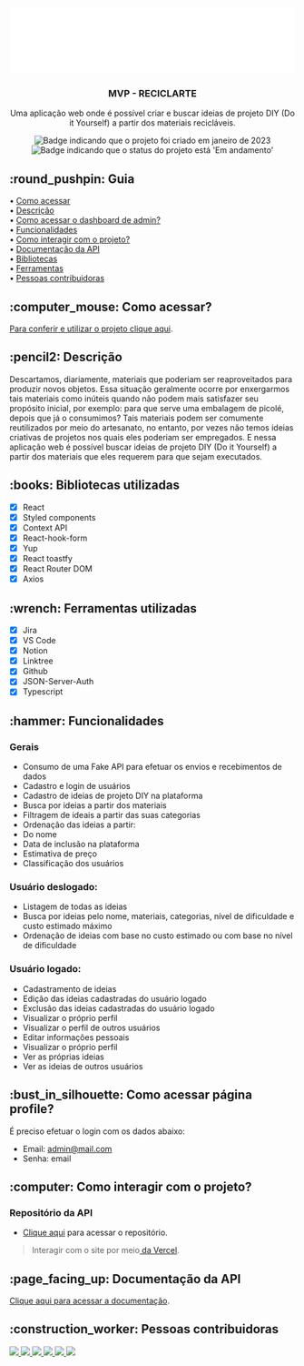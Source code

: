 <div align="center">
<img alt="Artesanato" src="https://github.com/Reciclarte-Kenzie/reciclarte/blob/develop/src/assets/imgs/logoHeader.png" />
</div>

<div align="center">
<h3>
  MVP - RECICLARTE
</h3>
<p>Uma aplicação web onde é possível criar e buscar ideias de projeto DIY (Do it Yourself) a partir dos materiais recicláveis.</p>
</div>

<p align="center">
    <img alt="Badge indicando que o projeto foi criado em janeiro de 2023" src="https://img.shields.io/badge/Data%20de%20cria%C3%A7%C3%A3o-Janeiro%2F2023-blue">
    <img alt="Badge indicando que o status do projeto está 'Em andamento'" src="https://img.shields.io/badge/Status-Em andamento-blue">
</p>

<h2 id="Como acessar"> :round_pushpin: Guia</h2>

• <a href="#Como acessar">Como acessar</a>
<br>
• <a href="#descricao">Descrição</a>
<br>
• <a href="#login">Como acessar o dashboard de admin?</a>
<br>
• <a href="#funcionalidades">Funcionalidades</a>
<br>
• <a href="#interacao">Como interagir com o projeto?</a>
<br>
• <a href="#doc">Documentação da API</a>
<br>
• <a href="#Bibliotecas">Bibliotecas</a>
<br>
• <a href="#Ferramentas">Ferramentas</a>
<br>
• <a href="#Desenvolvedores">Pessoas contribuidoras</a>
<br>

<h2 id="Como acessar"> :computer_mouse: Como acessar?</h2>

<a href="https://reciclarte-rho.vercel.app/">Para conferir e utilizar o projeto clique aqui</a>.

<h2 id="descricao">:pencil2: Descrição</h2>
Descartamos, diariamente, materiais que poderiam ser reaproveitados para produzir novos objetos.
Essa situação geralmente ocorre por enxergarmos tais materiais como inúteis quando não podem mais satisfazer seu propósito inicial, por exemplo: para que serve uma embalagem de picolé, depois que já o consumimos?
Tais materiais podem ser comumente reutilizados por meio do artesanato, no entanto, por vezes não temos ideias criativas de projetos nos quais eles poderiam ser empregados. E nessa aplicação web é possível buscar ideias de projeto DIY (Do it Yourself) a partir dos materiais que eles requerem para que sejam executados.

<h2 id="Bibliotecas">:books: Bibliotecas utilizadas</h2>

- [x] React
- [x] Styled components
- [x] Context API
- [x] React-hook-form
- [x] Yup
- [x] React toastfy
- [x] React Router DOM
- [x] Axios

<h2 id="Ferramentas">:wrench: Ferramentas utilizadas</h2>

- [x] Jira
- [x] VS Code
- [x] Notion
- [x] Linktree
- [x] Github
- [x] JSON-Server-Auth
- [x] Typescript

<h2 id="funcionalidades">:hammer: Funcionalidades</h2>

### Gerais
- Consumo de uma Fake API para efetuar os envios e recebimentos de dados
- Cadastro e login de usuários
- Cadastro de ideias de projeto DIY na plataforma
- Busca por ideias a partir dos materiais
- Filtragem de ideais a partir das suas categorias
- Ordenação das ideias a partir: 
- Do nome
- Data de inclusão na plataforma
- Estimativa de preço
- Classificação dos usuários

### Usuário deslogado:
- Listagem de todas as ideias
- Busca por ideias pelo nome, materiais, categorias, nível de dificuldade e custo estimado máximo
- Ordenação de ideias com base no custo estimado ou com base no nível de dificuldade

### Usuário logado:
- Cadastramento de ideias
- Edição das ideias cadastradas do usuário logado
- Exclusão das ideias cadastradas do usuário logado
- Visualizar o próprio perfil
- Visualizar o perfil de outros usuários
- Editar informações pessoais
- Visualizar o próprio perfil
- Ver as próprias ideias
- Ver as ideias de outros usuários

<h2 id="login">:bust_in_silhouette: Como acessar página profile?</h2>
É preciso efetuar o login com os dados abaixo:

- Email: admin@mail.com
- Senha: email

<h2 id="interacao">:computer: Como interagir com o projeto? </h2>

### Repositório da API
 * <a href="https://github.com/Reciclarte-Kenzie/reciclarte-server/tree/develop">Clique aqui</a> para acessar o repositório.

 >Interagir com o site por meio<a href="https://reciclarte-rho.vercel.app/"> da Vercel</a>.

<h2 id="doc">:page_facing_up: Documentação da API </h2>
<a href="https://github.com/Reciclarte-Kenzie/reciclarte-server/blob/develop/README.md">Clique aqui para acessar a documentação</a>.

<h2 id="Desenvolvedores">:construction_worker: Pessoas contribuidoras</h2>

<a href="https://github.com/freitassneto">
  <img width="120px" src="https://avatars.githubusercontent.com/u/109801407?v=4">
</a>

<a href="https://github.com/CToH10">
  <img width="120px" src="https://avatars.githubusercontent.com/u/108496850?v=4">
</a>
 
<a href="https://github.com/Danielle-Luz">
  <img width="120px" src="https://avatars.githubusercontent.com/u/99164019?v=4">
</a>
 
<a href="https://github.com/ThiagoBettinRamos">
  <img width="120px" src="https://avatars.githubusercontent.com/u/109983481?v=4">
</a>
 
<a href="https://github.com/tulio-albuquerque">
  <img width="120px" src="https://avatars.githubusercontent.com/u/1772190?v=4">
</a>
 
<a href="https://github.com/CarolinaOlivaCruz">
  <img width="120px" src="https://avatars.githubusercontent.com/u/78989471?v=4">
</a>

